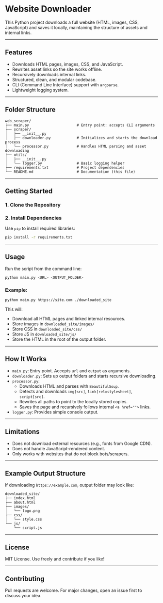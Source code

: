
# Website Downloader

This Python project downloads a full website (HTML, images, CSS, JavaScript) and saves it locally, maintaining the structure of assets and internal links.

---

## Features

- Downloads HTML pages, images, CSS, and JavaScript.
- Rewrites asset links so the site works offline.
- Recursively downloads internal links.
- Structured, clean, and modular codebase.
- CLI (Command Line Interface) support with `argparse`.
- Lightweight logging system.

---

## Folder Structure

```
web_scraper/
├── main.py                      # Entry point: accepts CLI arguments
├── scraper/
│   ├── __init__.py
│   ├── downloader.py            # Initializes and starts the download process
│   └── processor.py             # Handles HTML parsing and asset downloading
├── utils/
│   ├── __init__.py
│   └── logger.py                # Basic logging helper
├── requirements.txt             # Project dependencies
└── README.md                    # Documentation (this file)
```

---

## Getting Started

### 1. Clone the Repository

### 2. Install Dependencies

Use `pip` to install required libraries:

```bash
pip install -r requirements.txt
```

---

## Usage

Run the script from the command line:

```bash
python main.py <URL> <OUTPUT_FOLDER>
```

### Example:

```bash
python main.py https://site.com ./downloaded_site
```

This will:

- Download all HTML pages and linked internal resources.
- Store images in `downloaded_site/images/`
- Store CSS in `downloaded_site/css/`
- Store JS in `downloaded_site/js/`
- Store the HTML in the root of the output folder.

---

## How It Works

- `main.py`: Entry point. Accepts `url` and `output` as arguments.
- `downloader.py`: Sets up output folders and starts recursive downloading.
- `processor.py`:
  - Downloads HTML and parses with `BeautifulSoup`.
  - Detects and downloads `img[src]`, `link[rel=stylesheet]`, `script[src]`.
  - Rewrites all paths to point to the locally stored copies.
  - Saves the page and recursively follows internal `<a href="">` links.
- `logger.py`: Provides simple console output.

---

## Limitations

- Does not download external resources (e.g., fonts from Google CDN).
- Does not handle JavaScript-rendered content.
- Only works with websites that do not block bots/scrapers.

---

## Example Output Structure

If downloading `https://example.com`, output folder may look like:

```
downloaded_site/
├── index.html
├── about.html
├── images/
│   └── logo.png
├── css/
│   └── style.css
└── js/
    └── script.js
```

---

## License

MIT License. Use freely and contribute if you like!

---

## Contributing

Pull requests are welcome. For major changes, open an issue first to discuss your idea.
